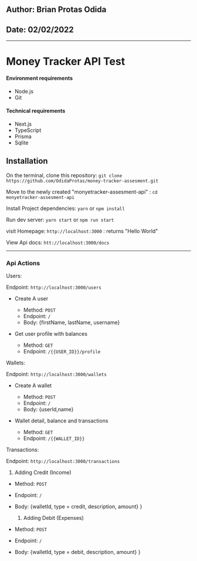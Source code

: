 ## Author: Brian Protas Odida

## Date: 02/02/2022

---

# Money Tracker API Test

#### Environment requirements

- Node.js
- Git

#### Technical requirements

- Next.js
- TypeScript
- Prisma
- Sqlite

## Installation

On the terminal, clone this repository: `git clone https://github.com/OdidaProtas/money-tracker-assesment.git
`

Move to the newly created "monyetracker-assesment-api" : `cd monyetracker-assesment-api `

Install Project dependencies: `yarn` or `npm install`

Run dev server: `yarn start` or `npm run start`

visit Homepage: `http://localhost:3000` : returns "Hello World"

View Api docs: `htt://localhost:3000/docs`

---

### Api Actions

Users:

Endpoint: `http://localhost:3000/users`

- Create A user

  - Method: `POST`
  - Endpoint: `/`
  - Body: {firstName, lastName, username}


- Get user profile with balances

  - Method: `GET`
  - Endpoint: `/{{USER_ID}}/profile`
 

Wallets:

Endpoint: `http://localhost:3000/wallets`

- Create A wallet

  - Method: `POST`
  - Endpoint: `/`
  - Body: {userId,name}

- Wallet detail, balance and transactions

  - Method: `GET`
  - Endpoint: `/{{WALLET_ID}}`


Transactions:

Endpoint: `http://localhost:3000/transactions`

1. Adding Credit (Income)

- Method: `POST`
- Endpoint: `/`
- Body:
  {walletId,
  type = credit,
  description,
  amount}
  }


  1. Adding Debit (Expenses)

- Method: `POST`
- Endpoint: `/`
- Body:
  {walletId,
  type = debit,
  description,
  amount}
  }


